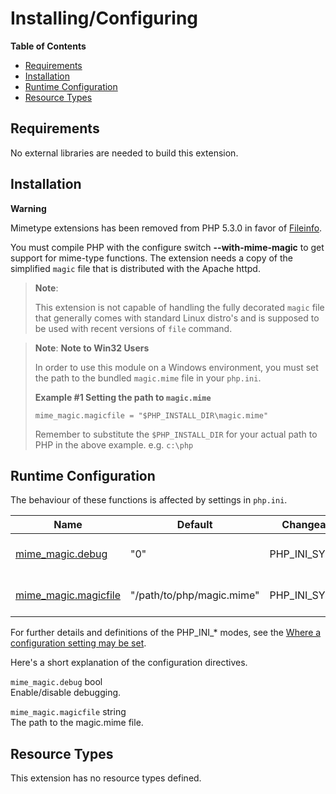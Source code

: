 Installing/Configuring
======================

**Table of Contents**

-   [Requirements](/mime-magic/setup.html#Requirements)
-   [Installation](/mime-magic/setup.html#Installation)
-   [Runtime
    Configuration](/mime-magic/setup.html#Runtime%20Configuration)
-   [Resource Types](/mime-magic/setup.html#Resource%20Types)

Requirements
------------

No external libraries are needed to build this extension.

Installation
------------

**Warning**

Mimetype extensions has been removed from PHP 5.3.0 in favor of
<a href="/book/fileinfo.html" class="link">Fileinfo</a>.

You must compile PHP with the configure switch **--with-mime-magic** to
get support for mime-type functions. The extension needs a copy of the
simplified `magic` file that is distributed with the Apache httpd.

> **Note**:
>
> This extension is not capable of handling the fully decorated `magic`
> file that generally comes with standard Linux distro's and is supposed
> to be used with recent versions of `file` command.

> **Note**: **Note to Win32 Users**  
>
> In order to use this module on a Windows environment, you must set the
> path to the bundled `magic.mime` file in your `php.ini`.
>
> **Example \#1 Setting the path to `magic.mime`**
>
>     mime_magic.magicfile = "$PHP_INSTALL_DIR\magic.mime"
>
> Remember to substitute the `$PHP_INSTALL_DIR` for your actual path to
> PHP in the above example. e.g. `c:\php`

Runtime Configuration
---------------------

The behaviour of these functions is affected by settings in `php.ini`.

| Name                                                                    | Default                   | Changeable       | Changelog                  |
|-------------------------------------------------------------------------|---------------------------|------------------|----------------------------|
| <a href="/mime-magic/setup.html#" class="link">mime_magic.debug</a>     | "0"                       | PHP\_INI\_SYSTEM | Available since PHP 5.0.0. |
| <a href="/mime-magic/setup.html#" class="link">mime_magic.magicfile</a> | "/path/to/php/magic.mime" | PHP\_INI\_SYSTEM | Available since PHP 4.3.0. |

For further details and definitions of the PHP\_INI\_\* modes, see the
<a href="/configuration/changes/modes.html" class="xref">Where a configuration setting may be set</a>.

Here's a short explanation of the configuration directives.

`mime_magic.debug` <span class="type">bool</span>  
Enable/disable debugging.

`mime_magic.magicfile` <span class="type">string</span>  
The path to the magic.mime file.

Resource Types
--------------

This extension has no resource types defined.

